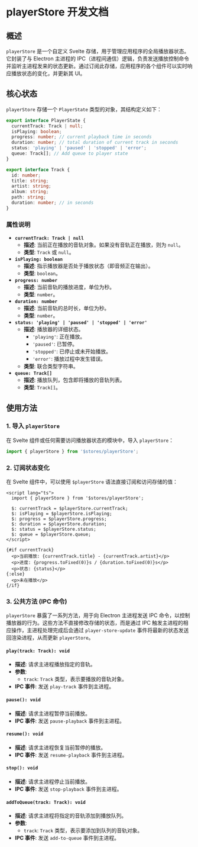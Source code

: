 # playerStore 开发文档

## 概述

`playerStore` 是一个自定义 Svelte 存储，用于管理应用程序的全局播放器状态。它封装了与 Electron 主进程的 IPC（进程间通信）逻辑，负责发送播放控制命令并监听主进程发来的状态更新。通过订阅此存储，应用程序的各个组件可以实时响应播放状态的变化，并更新其 UI。

## 核心状态

`playerStore` 存储一个 `PlayerState` 类型的对象，其结构定义如下：

```typescript
export interface PlayerState {
  currentTrack: Track | null;
  isPlaying: boolean;
  progress: number; // current playback time in seconds
  duration: number; // total duration of current track in seconds
  status: 'playing' | 'paused' | 'stopped' | 'error';
  queue: Track[]; // Add queue to player state
}

export interface Track {
  id: number;
  title: string;
  artist: string;
  album: string;
  path: string;
  duration: number; // in seconds
}
```

### 属性说明

*   **`currentTrack: Track | null`**
    *   **描述**: 当前正在播放的音轨对象。如果没有音轨正在播放，则为 `null`。
    *   **类型**: `Track` 或 `null`。
*   **`isPlaying: boolean`**
    *   **描述**: 指示播放器是否处于播放状态（即音频正在输出）。
    *   **类型**: `boolean`。
*   **`progress: number`**
    *   **描述**: 当前音轨的播放进度，单位为秒。
    *   **类型**: `number`。
*   **`duration: number`**
    *   **描述**: 当前音轨的总时长，单位为秒。
    *   **类型**: `number`。
*   **`status: 'playing' | 'paused' | 'stopped' | 'error'`**
    *   **描述**: 播放器的详细状态。
        *   `'playing'`: 正在播放。
        *   `'paused'`: 已暂停。
        *   `'stopped'`: 已停止或未开始播放。
        *   `'error'`: 播放过程中发生错误。
    *   **类型**: 联合类型字符串。
*   **`queue: Track[]`**
    *   **描述**: 播放队列，包含即将播放的音轨列表。
    *   **类型**: `Track[]`。

## 使用方法

### 1. 导入 `playerStore`

在 Svelte 组件或任何需要访问播放器状态的模块中，导入 `playerStore`：

```typescript
import { playerStore } from '$stores/playerStore';
```

### 2. 订阅状态变化

在 Svelte 组件中，可以使用 `$playerStore` 语法直接订阅和访问存储的值：

```svelte
<script lang="ts">
  import { playerStore } from '$stores/playerStore';

  $: currentTrack = $playerStore.currentTrack;
  $: isPlaying = $playerStore.isPlaying;
  $: progress = $playerStore.progress;
  $: duration = $playerStore.duration;
  $: status = $playerStore.status;
  $: queue = $playerStore.queue;
</script>

{#if currentTrack}
  <p>当前播放: {currentTrack.title} - {currentTrack.artist}</p>
  <p>进度: {progress.toFixed(0)}s / {duration.toFixed(0)}s</p>
  <p>状态: {status}</p>
{:else}
  <p>未在播放</p>
{/if}
```

### 3. 公共方法 (IPC 命令)

`playerStore` 暴露了一系列方法，用于向 Electron 主进程发送 IPC 命令，以控制播放器的行为。这些方法不直接修改存储的状态，而是通过 IPC 触发主进程的相应操作，主进程处理完成后会通过 `player-store-update` 事件将最新的状态发送回渲染进程，从而更新 `playerStore`。

#### `play(track: Track): void`

*   **描述**: 请求主进程播放指定的音轨。
*   **参数**:
    *   `track`: `Track` 类型，表示要播放的音轨对象。
*   **IPC 事件**: 发送 `play-track` 事件到主进程。

#### `pause(): void`

*   **描述**: 请求主进程暂停当前播放。
*   **IPC 事件**: 发送 `pause-playback` 事件到主进程。

#### `resume(): void`

*   **描述**: 请求主进程恢复当前暂停的播放。
*   **IPC 事件**: 发送 `resume-playback` 事件到主进程。

#### `stop(): void`

*   **描述**: 请求主进程停止当前播放。
*   **IPC 事件**: 发送 `stop-playback` 事件到主进程。

#### `addToQueue(track: Track): void`

*   **描述**: 请求主进程将指定的音轨添加到播放队列。
*   **参数**:
    *   `track`: `Track` 类型，表示要添加到队列的音轨对象。
*   **IPC 事件**: 发送 `add-to-queue` 事件到主进程。

